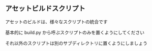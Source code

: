 
## アセットビルドスクリプト
アセットのビルドは、様々なスクリプトの統合です

基本的に build.py から呼ぶスクリプトのみを置くようにしてください

それ以外のスクリプトは別のサブディレクトリに置くようにしましょう
